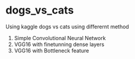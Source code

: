 # dogs_vs_cats
Using kaggle dogs vs cats using differernt method 
1. Simple Convolutional Neural Network
2. VGG16 with finetunning dense layers
3. VGG16 with Bottleneck feature
